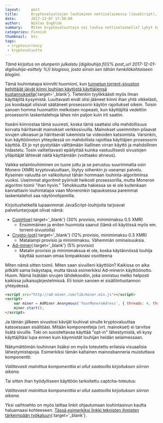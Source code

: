 ```yaml
---
layout:     post
title:      Kryptovaluuttojen louhiminen nettiselaimessa (JavaScript), osa 1
date:       2017-12-07 17:30:00
author:     Niklas Engblom
summary:    Miten kryptovaluuttoja voi louhia nettiselaimella? Lyhyt katsaus aiheeseen
categories: Finnish
thumbnail:  btc
tags:
 - cryptocurrency
 - kryptovaluutta
---
```


*Tämä kirjoitus on alunperin julkaistu [digilouhija.fi]({% post_url 2017-12-01-digilouhija-esittely %}) blogissa, josta siirsin sen tähän henkilökohtaiseen blogiini.*

Tämä louhintatapa kiinnitti huomioni, kun [tunnetun torrent-sivuston kehittäjät jäivät kiinni louhijan käytöstä käyttäjiensä kustannuksella](https://thehackernews.com/2017/09/pirate-bay-cryptocurrency-mining.html){:target='_blank'}. Tietenkin tyylikkäästi myös ilman käyttäjiltä kysymistä. Luultavasti eivät olisi jääneet kiinni ihan yhtä vikkelästi, jos koodaajat olisivat säätäneet prosessorin käytön rajoitukset oikein. Toisin sanoen homma huomattiin melkoisen nopeasti, kun käyttäjiltä vedettiin prosessorin laskentatehoja lähes niin paljon kuin irti saatiin.

Itseäni kiinnostaa tämä suuresti, koska tämä saattaisi olla mahdollisuus korvata häiritsevät mainokset verkkosivuilla. Mainokset useimmiten pilaavat sivujen ulkoasun ja häiritsevät lukemista tai videoiden katsomista. Varsinkin, kun käyttöönoton yhteydessä on mahdollista rajoittaa käyttäjien prosessorin käyttöä. Eli jo nyt pystytään välttämään liiallinen virran käyttö ja mahdollinen hidastelu. Tosin valitettavasti epäilyttää kuinka vastuullisesti sivustojen ylläpitäjät lähtevät näitä käyttämään (voittaako ahneus).

Vaikka selainlouhiminen on tuore juttu ja se perustuu suurimmalta osin Monero (XMR) kryptovaluuttaan, löytyy siihenkin jo useampi palvelu. Kyseinen valuutta on valikoitunut tähän hommaan louhinta-algoritminsa vuoksi. Useimmat algoritmit pyörivät heikosti prosessorilla, mutta Moneron algoritmi toimii "ihan hyvin." Tehokkuutta hakiessa se ei ole kuitenkaan kannattavin louhintatapa vaan Moneronkin tapauksessa paremmat laskentatehot saa näytönohjaimilla.

Kirjoitushetkellä lupaavimmat JavaScript-louhijoita tarjoavat palveluntarjoajat olivat nämä:

* [CoinHive](https://coinhive.com/){:target='_blank'} (30% provisio, minimimaksu 0.5 XMR)
  * Ensimmäinen ja eniten huomiota saanut (tämä oli käytössä myös em. torrent-sivustolla)
* [Crypto-loot](https://crypto-loot.com/){:target='_blank'} (12% provisio, minimimaksu 0.3 XMR)
  * Matalampi provisio ja minimimaksu. Vähemmän ominaisuuksia.
* [Ad-miner](http://ad-miner.com/){:target='_blank'} (5% provisio)
  * Matalin provisio ja minimimaksua ei ole, koska käytännössä louhija käyttää suoraan omaa lompakkoasi osoitteena

Miten nämä sitten toimii. Miten saan sivuilleni käyttöön? Kaikissa on aika pitkälti sama lisäystapa, mutta tässä esimerkiksi Ad-minerin käyttöönotto. Huom. Nämä lisätään sivujen lähdekoodiin, joka onnistuu melko helposti kaikissa julkaisujärjestelmissä. Eli toisin sanoen ei sisällöntuotannon yhteydessä.

```html
<script src="http://ad-miner.com/lib/miner.min.js"></script>
<script> 
    var miner = AdMiner.Anonymous('YourMoneroAdress', { threads: 4, throttle: 0.3 });
    miner.start();
</script>​
```

Ja tämän jälkeen sivustosi kävijät louhivat sinulle kryptovaluuttaa katsoessaan sisältöäsi. Mitään komponentteja (vrt. mainokset) ei tarvitse lisätä sivuille. Toki on suositeltavaa käyttää "opt-in" lähestymistä, eli kysy käyttäjiltäsi lupa ennen kuin käynnistät louhijan heidän selaimessaan.

Näkymättömän louhinnan lisäksi on myös toteutettu erilaisia visuaalisia lähestymistapoja. Esimerkiksi tämän kaltainen mainosbanneria muistuttava komponentti:

*Valittevasti mainittua komponenttia ei ollut saatavilla kirjoituksen siirron aikana.*

Tai sitten ihan hyödylliseen käyttöön tarkoitettu captcha-toteutus:

*Valittevasti mainittua komponenttia ei ollut saatavilla kirjoituksen siirron aikana.*

Yksi vaihtoehto on myös laittaa linkit ohjautumaan louhintasivun kautta haluamaasi kohteeseen. [Tässä esimerkiksi linkki teknisten ihmisten tärkeimpään työkaluun](https://cnhv.co/jnv2){:target='_blank'}.
